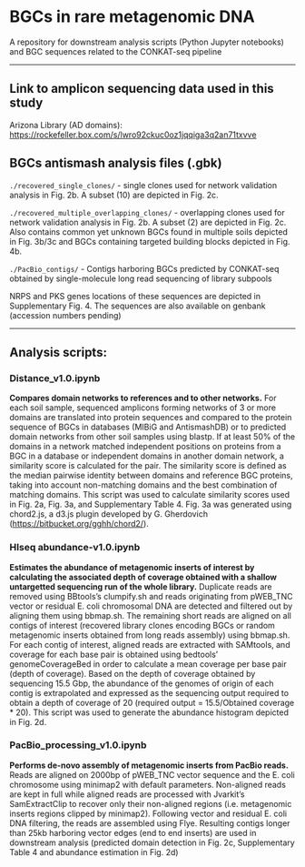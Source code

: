 # BGCs in rare metagenomic DNA
A repository for downstream analysis scripts (Python Jupyter notebooks) and BGC sequences related to the CONKAT-seq pipeline

---
## Link to amplicon sequencing data used in this study
Arizona Library (AD domains): https://rockefeller.box.com/s/lwro92ckuc0oz1jqqiga3q2an71txvve

## BGCs antismash analysis files (.gbk)

```./recovered_single_clones/``` - single clones used for network validation analysis in Fig. 2b. A subset (10) are depicted in Fig. 2c.

```./recovered_multiple_overlapping_clones/``` - overlapping clones used for network validation analysis in Fig. 2b. A subset (2) are depicted in Fig. 2c. Also contains common yet unknown BGCs found in multiple soils depicted in Fig. 3b/3c and BGCs containing targeted building blocks depicted in Fig. 4b.

```./PacBio_contigs/``` - Contigs harboring BGCs predicted by CONKAT-seq obtained by single-molecule long read sequencing of library subpools

NRPS and PKS genes locations of these sequences are depicted in Supplementary Fig. 4.
The sequences are also available on genbank (accession numbers pending)


---

## Analysis scripts:
### Distance_v1.0.ipynb
**Compares domain networks to references and to other networks.**
For each soil sample, sequenced amplicons forming networks of 3 or more domains are translated into protein sequences and compared to the protein sequence of BGCs in databases (MIBiG and AntismashDB) or to predicted domain networks from other soil samples using blastp. If at least 50% of the domains in a network matched independent positions on proteins from a BGC in a database or independent domains in another domain network, a similarity score is calculated for the pair. The similarity score is defined as the median pairwise identity between domains and reference BGC proteins, taking into account non-matching domains and the best combination of matching domains. 
This script was used to calculate similarity scores used in Fig. 2a, Fig. 3a, and Supplementary Table 4.
Fig. 3a was generated using chord2.js, a d3.js plugin developed by G. Gherdovich (https://bitbucket.org/gghh/chord2/). 




### HIseq abundance-v1.0.ipynb
**Estimates the abundance of metagenomic inserts of interest by calculating the associated depth of coverage obtained with a shallow untargetted sequencing run of the whole library.**
Duplicate reads are removed using BBtools’s clumpify.sh and reads originating from pWEB_TNC vector or residual E. coli chromosomal DNA are detected and filtered out by aligning them using bbmap.sh. The remaining short reads are aligned on all contigs of interest (recovered library clones encoding BGCs or random metagenomic inserts obtained from long reads assembly) using bbmap.sh. For each contig of interest, aligned reads are extracted with SAMtools, and coverage for each base pair is obtained using bedtools’ genomeCoverageBed in order to calculate a mean coverage per base pair (depth of coverage). Based on the depth of coverage obtained by sequencing 15.5 Gbp, the abundance of the genomes of origin of each contig is extrapolated and expressed as the sequencing output required to obtain a depth of coverage of 20 (required output = 15.5/Obtained coverage * 20). 
This script was used to generate the abundance histogram depicted in Fig. 2d.




### PacBio_processing_v1.0.ipynb
**Performs de-novo assembly of metagenomic inserts from PacBio reads.**
Reads are aligned on 2000bp of pWEB_TNC vector sequence and the E. coli chromosome using minimap2 with default parameters. Non-aligned reads are kept in full while aligned reads are processed with Jvarkit’s SamExtractClip to recover only their non-aligned regions (i.e. metagenomic inserts regions clipped by minimap2). Following vector and residual E. coli DNA filtering, the reads are assembled using Flye. Resulting contigs longer than 25kb harboring vector edges (end to end inserts) are used in downstream analysis (predicted domain detection in Fig. 2c, Supplementary Table 4 and abundance estimation in Fig. 2d)

